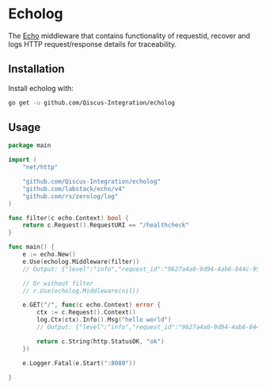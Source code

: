 # Echolog
The [Echo](https://github.com/labstack/echo) middleware that contains functionality of requestid, recover and logs HTTP request/response details for traceability.

## Installation
Install echolog with:

```sh
go get -u github.com/Qiscus-Integration/echolog
```

## Usage
```go
package main

import (
	"net/http"

	"github.com/Qiscus-Integration/echolog"
	"github.com/labstack/echo/v4"
	"github.com/rs/zerolog/log"
)

func filter(c echo.Context) bool {
	return c.Request().RequestURI == "/healthcheck"
}

func main() {
	e := echo.New()
	e.Use(echolog.Middleware(filter))
	// Output: {"level":"info","request_id":"9627a4a0-9d94-4ab6-844c-9599c0a15cd0","remote_ip":"[::1]:62542","host":"localhost:8080","method":"GET","path":"/","body":"","status_code":200,"latency":0,"tag":"request","time":"2023-02-19T14:07:37+07:00","message":"success"}

	// Or without filter
	// r.Use(echolog.Middleware(nil))

	e.GET("/", func(c echo.Context) error {
		ctx := c.Request().Context()
		log.Ctx(ctx).Info().Msg("hello world")
		// Output: {"level":"info","request_id":"9627a4a0-9d94-4ab6-844c-9599c0a15cd0","time":"2023-02-19T15:06:39+07:00","message":"hello world"}

		return c.String(http.StatusOK, "ok")
	})

	e.Logger.Fatal(e.Start(":8080"))

}

```